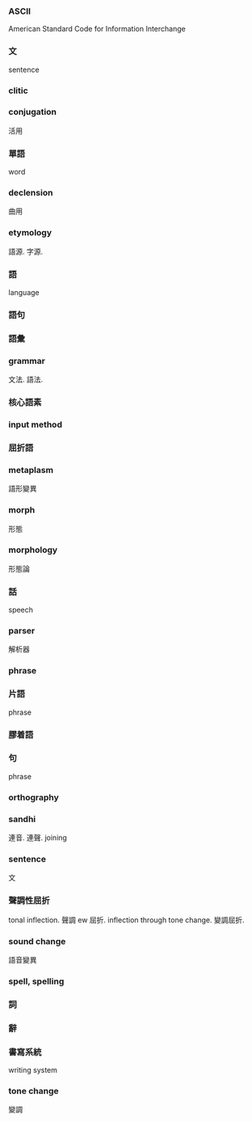 ### ASCII

American Standard Code for Information Interchange

### 文

sentence

### clitic

### conjugation

活用

### 單語

word

### declension

曲用

### etymology

語源. 字源.

### 語

language

### 語句

### 語彙

### grammar

文法. 語法.

### 核心語素

### input method

### 屈折語

### metaplasm

語形變異

### morph

形態

### morphology

形態論

### 話

speech

### parser

解析器

### phrase

### 片語

phrase

### 膠着語

### 句

phrase

### orthography

### sandhi

連音. 連聲. joining

### sentence

文

### 聲調性屈折

tonal inflection. 聲調 ew 屈折.
inflection through tone change. 變調屈折.

### sound change

語音變異

### spell, spelling

### 詞

### 辭

### 書寫系統

writing system

### tone change

變調
